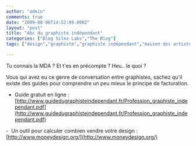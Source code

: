 ```yaml
---
author: "admin"
comments: true
date: "2009-08-06T14:52:09.000Z"
layout: "post"
title: "Abc du graphiste indépendant"
categories: ["Blog Silex Labs","The Blog"]
tags: ["design","graphiste","graphiste indépendant","maison des artistes"]

---
```

Tu connais la MDA ? Et t'es en précompte ? Heu.. le quoi ?

Vous qui avez eu ce genre de conversation entre graphistes, sachez qu'il existe des guides pour comprendre un peu mieux le principe de facturation.

- Guide gratuit en ligne :  [http://www.guidedugraphisteindependant.fr/Profession_graphiste_independant.pdf](http://www.guidedugraphisteindependant.fr/Profession_graphiste_independant.pdf)

-  Un outil pour calculer combien vendre votre design : [http://www.moneydesign.org/](http://www.moneydesign.org/)


